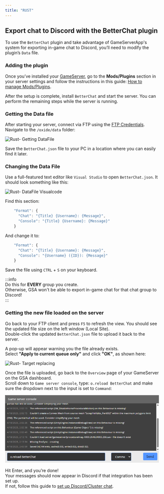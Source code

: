 ```yaml
---
title: "RUST"
---
```


## Export chat to Discord with the BetterChat plugin

To use the `BetterChat` plugin and take advantage of GameServerApp's system for exporting in-game chat to Discord, you’ll need to modify the plugin’s `Data` file.

### Adding the plugin

Once you’ve installed your [GameServer](https://docs.gameserverapp.com/dashboard/game_servers/getting_started), go to the **Mods/Plugins** section in your server settings and follow the instructions in this guide: [How to manage Mods/Plugins](https://docs.gameserverapp.com/dashboard/game_servers/mods_plugins).

After the setup is complete, install `BetterChat` and start the server. You can perform the remaining steps while the server is running.

### Getting the Data file

After starting your server, connect via FTP using the [FTP Credentials](https://docs.gameserverapp.com/dashboard/game_servers/getting_started/#connect--ftp-info).  
Navigate to the `/oxide/data` folder:

![Rust- Getting DataFile](/img/dashboard/gameserver/game_specific/Rust-Getting_DataFile.png)

Save the `BetterChat.json` file to your PC in a location where you can easily find it later.

### Changing the Data File

Use a full-featured text editor like `Visual Studio` to open `BetterChat.json`. It should look something like this:

![Rust- DataFile Visualcode](/img/dashboard/gameserver/game_specific/Rust-DataFile_VS.png)

Find this section:

```js
    "Format": {
      "Chat": "{Title} {Username}: {Message}",
      "Console": "{Title} {Username}: {Message}"
    }
```

And change it to:

```js
    "Format": {
      "Chat": "{Title} {Username}: {Message}",
      "Console": "{Username} ({ID}): {Message}"
    }
```

Save the file using `CTRL` + `S` on your keyboard.

:::info  
Do this for **EVERY** group you create.  
Otherwise, GSA won't be able to export in-game chat for that chat group to Discord!  
:::

### Getting the new file loaded on the server

Go back to your FTP client and press `F5` to refresh the view. You should see the updated file size on the left window (Local Site).  
Double-click the updated `BetterChat.json` file to upload it back to the server.

A pop-up will appear warning you the file already exists.  
Select **"Apply to current queue only"** and click **"OK"**, as shown here:

![Rust- Target replacing](/img/dashboard/gameserver/game_specific/Rust-Target_replacing.png)

Once the file is uploaded, go back to the `Overview` page of your GameServer on the GSA dashboard.  
Scroll down to `Game server console`, type: `o.reload BetterChat` and make sure the dropdown next to the input is set to `Command`:

![Rust- Reload Plugin](Documentation/static/img/dashboard/gameserver/game_specific/Rust-Reload_plugin.png)

Hit Enter, and you’re done!  
Your messages should now appear in Discord if that integration has been set up.  
If not, follow this guide to [set up Discord/Cluster chat](https://docs.gameserverapp.com/dashboard/discord-bot#discord--cluster-chat).
